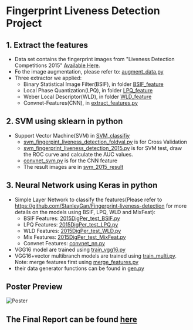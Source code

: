 # Fingerprint Liveness Detection Project
## 1. Extract the features
+ Data set contains the fingerprint images from "Liveness Detection Competitions 2015"  [Available Here](http://livdet.org/registration.php).
+ Fo the image augmentation, please refer to: [augment_data.py](augment_data.py)
+ Three extractor we applied:
  + Binary Statistical Image Filter(BSIF), in folder [BSIF_feature](BSIF_feature)
  + Local Phase Quantization(LPQ), in folder [LPQ_feature](LPQ_feature)
  + Weber Local Descriptor(WLD), in folder [WLD_feature](WLD_feature)
  + Convnet-Features(CNN), in [extract_features.py](./convnet-features/extract_features.py)
  
## 2. SVM using sklearn in python
+ Support Vector Machine(SVM) in [SVM_classifiy](SVM_classifiy)
  + [svm_fingerpint_liveness_detection_foldval.py](./SVM_classifiy/svm_fingerpint_liveness_detection_foldval.py) is for Cross Validation
  + [svm_fingerprint_liveness_detection_2015.py](./SVM_classifiy/svm_fingerprint_liveness_detection_2015.py) is for SVM test, draw the ROC curve and calculate the AUC values.
  + [convnet_svm.py](./SVM_classifiy/convnet_svm.py) is for the CNN feature
  + The result images are in [svm_2015_result](./SVM_classifiy/svm_2015_result)

## 3. Neural Network using Keras in python
+ Simple Layer Network to classify the features(Please refer to https://github.com/StanleyGan/Fingerprint-liveness-detection for more details on the models using BSIF, LPQ, WLD and MixFeat):
  + BSIF Features: [2015DigPer_test_BSIF.py](./NeuralNetwork/2015DigPer_test_BSIF.py)
  + LPQ Features: [2015DigPer_test_LPQ.py](./NeuralNetwork/2015DigPer_test_LPQ.py)
  + WLD Features: [2015DigPer_test_WLD.py](./NeuralNetwork/2015DigPer_test_WLD.py)
  + Mix Features: [2015DigPer_test_MixFeat.py](./NeuralNetwork/2015DigPer_test_MixFeat.py)
  + Convnet Features: [convnet_nn.py](./NeuralNetwork/convnet_nn.py)  
+ VGG16 model are trained using [train_vgg16.py](./NeuralNetwork/train_vgg16.py)
+ VGG16+vector multibranch models are trained using [train_multi.py](./NeuralNetwork/train_multi.py). Note: merge features first using [merge_features.py](./NeuralNetwork/merge_features.py)
+ their data generator functions can be found in [gen.py](./NeuralNetwork/gen.py)

## Poster Preview
![Poster](https://cloud.githubusercontent.com/assets/22108101/21119571/016675c0-c078-11e6-80be-39bf02a124e8.png)

## The Final Report can be found [here](fingerprint-liveness-detection.pdf)
